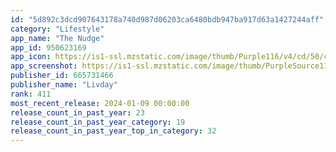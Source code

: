 ```yaml
---
id: "5d892c3dcd907643178a740d987d06203ca6480bdb947ba917d63a1427244aff"
category: "Lifestyle"
app_name: "The Nudge"
app_id: 950623169
app_icon: https://is1-ssl.mzstatic.com/image/thumb/Purple116/v4/cd/50/c0/cd50c08f-e143-c597-fc8a-a318ba4545e2/AppIcon-1x_U007ephone-85-220.png/1024x1024bb.png
app_screenshot: https://is1-ssl.mzstatic.com/image/thumb/PurpleSource116/v4/2e/8c/d0/2e8cd0b0-82b9-f925-1843-b47fb6ec1e16/a12572a2-b8db-4214-a110-2769ea1ed932_Frame_2859__U00281_U0029.png/1284x2778bb.png
publisher_id: 665731466
publisher_name: "Livday"
rank: 411
most_recent_release: 2024-01-09 00:00:00
release_count_in_past_year: 23
release_count_in_past_year_category: 19
release_count_in_past_year_top_in_category: 32
---
```


